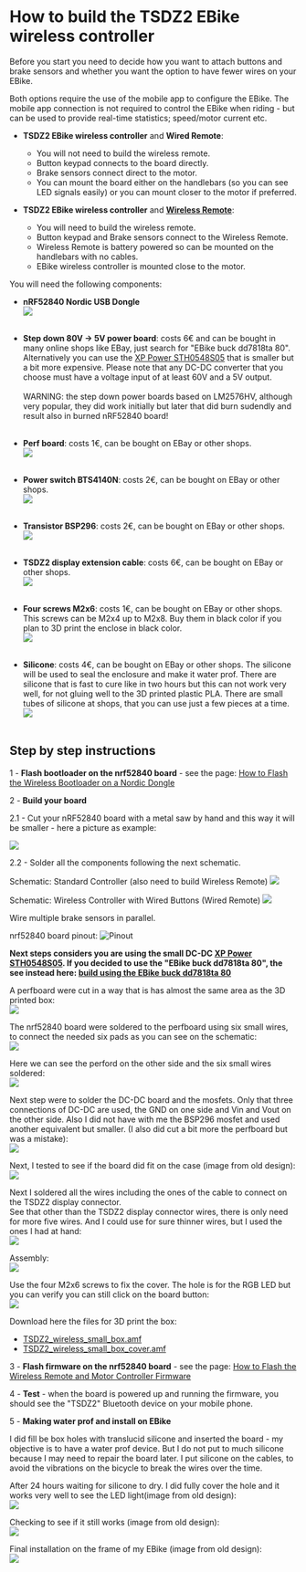 # How to build the TSDZ2 EBike wireless controller

Before you start you need to decide how you want to attach buttons and brake sensors and whether you want the option to have fewer wires on your EBike.

Both options require the use of the mobile app to configure the EBike. The mobile app connection is not required to control the EBike when riding - but can be used to provide real-time statistics; speed/motor current etc.

* **TSDZ2 EBike wireless controller** and **Wired Remote**:
    * You will not need to build the wireless remote.
    * Button keypad connects to the board directly.
    * Brake sensors connect direct to the motor.
    * You can mount the board either on the handlebars (so you can see LED signals easily) or you can mount closer to the motor if preferred.

* **TSDZ2 EBike wireless controller** and **[Wireless Remote](remote/build_remotes)**:
    * You will need to build the wireless remote.
    * Button keypad and Brake sensors connect to the Wireless Remote.
    * Wireless Remote is battery powered so can be mounted on the handlebars with no cables.
    * EBike wireless controller is mounted close to the motor. 

You will need the following components:
* **nRF52840 Nordic USB Dongle**<br>
![](NRF52840.png)<br><br>
* **Step down 80V -> 5V power board**: costs 6€ and can be bought in many online shops like EBay, just search for "EBike buck dd7818ta 80". Alternatively you can use the [XP Power STH0548S05](https://export.rsdelivers.com/product/xp-power/sth0548s05/xp-power-surface-mount-dc-dc-switching-regulator/1883365) that is smaller but a bit more expensive. Please note that any DC-DC converter that you choose must have a voltage input of at least 60V and a 5V output.<br><br>
WARNING: the step down power boards based on LM2576HV, although very popular, they did work initially but later that did burn sudendly and result also in burned nRF52840 board!
<br><br>

* **Perf board**: costs 1€, can be bought on EBay or other shops.<br>
![](perfboard.jpg)<br><br>
* **Power switch BTS4140N**: costs 2€, can be bought on EBay or other shops.<br>
![](4140.png)<br><br>
* **Transistor BSP296**: costs 2€, can be bought on EBay or other shops.<br>
![](bsp296.png)<br><br>
* **TSDZ2 display extension cable**: costs 6€, can be bought on EBay or other shops.<br>
![](TSDZ2_cable.png)<br><br>

* **Four screws M2x6**: costs 1€, can be bought on EBay or other shops. This screws can be M2x4 up to M2x8. Buy them in black color if you plan to 3D print the enclose in black color.<br>
![](screw.jpg)<br><br>

* **Silicone**: costs 4€, can be bought on EBay or other shops. The silicone will be used to seal the enclosure and make it water prof. There are silicone that is fast to cure like in two hours but this can not work very well, for not gluing well to the 3D printed plastic PLA. There are small tubes of silicone at shops, that you can use just a few pieces at a time.<br>
![](silicone.jpg)<br><br>

## Step by step instructions

1 - **Flash bootloader on the nrf52840 board** - see the page: [How to Flash the Wireless Bootloader on a Nordic Dongle](getting_started.md)

2 - **Build your board**

2.1 - Cut your nRF52840 board with a metal saw by hand and this way it will be smaller - here a picture as example:

![](nrf52_board_cut.png)

2.2 - Solder all the components following the next schematic.

Schematic: Standard Controller (also need to build Wireless Remote)
[![](TSDZ2_wireless-schematic.png)](TSDZ2_wireless-schematic.png)

Schematic: Wireless Controller with Wired Buttons (Wired Remote)
[![](TSDZ2_wired-schematic.png)](TSDZ2_wired-schematic.png)

Wire multiple brake sensors in parallel.

nrf52840 board pinout:
![Pinout](nordic_pinout.png)

**Next steps considers you are using the small DC-DC [XP Power STH0548S05](https://export.rsdelivers.com/product/xp-power/sth0548s05/xp-power-surface-mount-dc-dc-switching-regulator/1883365). If you decided to use the "EBike buck dd7818ta 80", the see instead here: [build using the EBike buck dd7818ta 80](ebike_wireless_controller_big.md)**

A perfboard were cut in a way that is has almost the same area as the 3D printed box:<br>
![](TSDZ2_wireless_board_small-01.jpg)

The nrf52840 board were soldered to the perfboard using six small wires, to connect the needed six pads as you can see on the schematic:<br>
![](TSDZ2_wireless_board_small-02.jpg)

Here we can see the perford on the other side and the six small wires soldered:<br>
![](TSDZ2_wireless_board_small-03.jpg)

Next step were to solder the DC-DC board and the mosfets. Only that three connections of DC-DC are used, the GND on one side and Vin and Vout on the other side. Also I did not have with me the BSP296 mosfet and used another equivalent but smaller. (I also did cut a bit more the perfboard but was a mistake):<br>
![](TSDZ2_wireless_board_small-04.jpg)

Next, I tested to see if the board did fit on the case (image from old design):<br>
![](TSDZ2_wireless_board_small-07.jpg)

Next I soldered all the wires including the ones of the cable to connect on the TSDZ2 display connector.<br>
See that other than the TSDZ2 display connector wires, there is only need for more five wires. And I could use for sure thinner wires, but I used the ones I had at hand:<br>
![](TSDZ2_wireless_board_small-05.jpg)

Assembly:<br>
![](TSDZ2_wireless_board_small-09.jpg)

Use the four M2x6 screws to fix the cover. The hole is for the RGB LED but you can verify you can still click on the board button:<br>
![](TSDZ2_wireless_board_small-08.jpg)

Download here the files for 3D print the box:
* [TSDZ2_wireless_small_box.amf](https://github.com/OpenSourceEBike/OpenSourceEBike.github.io/raw/main/TSDZ2_wireless_small_box.amf)
* [TSDZ2_wireless_small_box_cover.amf](https://github.com/OpenSourceEBike/OpenSourceEBike.github.io/raw/main/TSDZ2_wireless_small_box_cover.amf)

3 - **Flash firmware on the nrf52840 board** - see the page: [How to Flash the Wireless Remote and Motor Controller Firmware](firmware.md)

4 - **Test** - when the board is powered up and running the firmware, you should see the "TSDZ2" Bluetooth device on your mobile phone.

5 - **Making water prof and install on EBike**

I did fill be box holes with translucid silicone and inserted the board - my objective is to have a water prof device. But I do not put to much silicone because I may need to repair the board later. I put silicone on the cables, to avoid the vibrations on the bicycle to break the wires over the time.

After 24 hours waiting for silicone to dry. I did fully cover the hole and it works very well to see the LED light(image from old design):<br>
![](TSDZ2_wireless_board_small-11.jpg)

Checking to see if it still works (image from old design):<br>
![](TSDZ2_wireless_board_small-12.jpg)

Final installation on the frame of my EBike (image from old design):<br>
![](TSDZ2_wireless_board_small-13.jpg)
